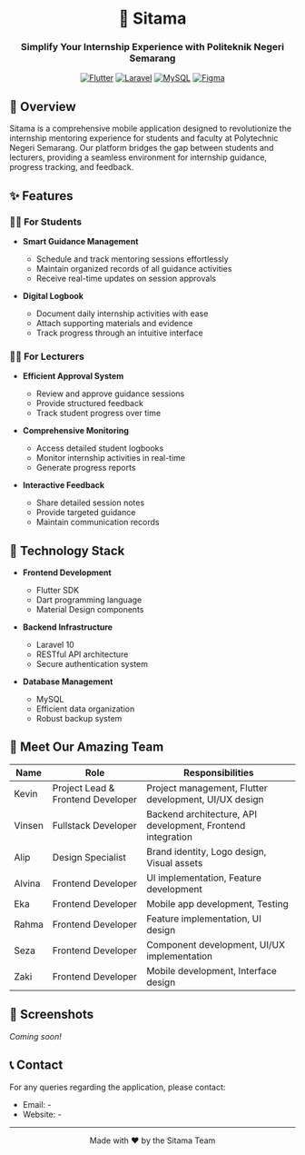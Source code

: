 <div align="center">
  
# 📱 Sitama

### Simplify Your Internship Experience with Politeknik Negeri Semarang

[![Flutter](https://img.shields.io/badge/Flutter-%2302569B.svg?style=for-the-badge&logo=Flutter&logoColor=white)](https://flutter.dev)
[![Laravel](https://img.shields.io/badge/Laravel-%23FF2D20.svg?style=for-the-badge&logo=laravel&logoColor=white)](https://laravel.com)
[![MySQL](https://img.shields.io/badge/MySQL-%2300f.svg?style=for-the-badge&logo=mysql&logoColor=white)](https://www.mysql.com)
[![Figma](https://img.shields.io/badge/figma-%23F24E1E.svg?style=for-the-badge&logo=figma&logoColor=white)](https://www.figma.com)

</div>

## 🌟 Overview

Sitama is a comprehensive mobile application designed to revolutionize the internship mentoring experience for students and faculty at Polytechnic Negeri Semarang. Our platform bridges the gap between students and lecturers, providing a seamless environment for internship guidance, progress tracking, and feedback.

## ✨ Features

### 👨‍🎓 For Students
- **Smart Guidance Management**
  - Schedule and track mentoring sessions effortlessly
  - Maintain organized records of all guidance activities
  - Receive real-time updates on session approvals

- **Digital Logbook**
  - Document daily internship activities with ease
  - Attach supporting materials and evidence
  - Track progress through an intuitive interface

### 👨‍🏫 For Lecturers
- **Efficient Approval System**
  - Review and approve guidance sessions
  - Provide structured feedback
  - Track student progress over time

- **Comprehensive Monitoring**
  - Access detailed student logbooks
  - Monitor internship activities in real-time
  - Generate progress reports

- **Interactive Feedback**
  - Share detailed session notes
  - Provide targeted guidance
  - Maintain communication records

## 🚀 Technology Stack

- **Frontend Development**
  - Flutter SDK
  - Dart programming language
  - Material Design components

- **Backend Infrastructure**
  - Laravel 10
  - RESTful API architecture
  - Secure authentication system

- **Database Management**
  - MySQL
  - Efficient data organization
  - Robust backup system

## 👥 Meet Our Amazing Team

| Name | Role | Responsibilities |
|------|------|-----------------|
| Kevin | Project Lead & Frontend Developer | Project management, Flutter development, UI/UX design |
| Vinsen | Fullstack Developer | Backend architecture, API development, Frontend integration |
| Alip | Design Specialist | Brand identity, Logo design, Visual assets |
| Alvina | Frontend Developer | UI implementation, Feature development |
| Eka | Frontend Developer | Mobile app development, Testing |
| Rahma | Frontend Developer | Feature implementation, UI design |
| Seza | Frontend Developer | Component development, UI/UX implementation |
| Zaki | Frontend Developer | Mobile development, Interface design |

## 📱 Screenshots

*Coming soon!*

## 📞 Contact

For any queries regarding the application, please contact:
- Email: -
- Website: -

---

<div align="center">

Made with ❤️ by the Sitama Team

</div>
